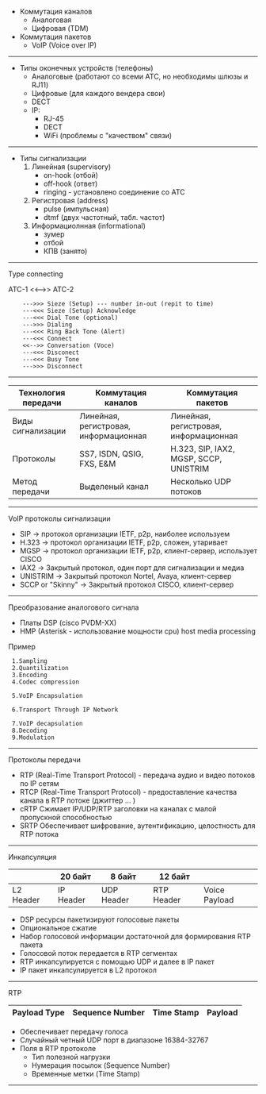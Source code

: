  
- Коммутация каналов
  - Аналоговая
  - Цифровая (TDM)
- Коммутация пакетов
  - VoIP (Voice over IP)
------------------------------
- Типы оконечных устройств (телефоны)
  - Аналоговые (работают со всеми АТС, но необходимы шлюзы и RJ11)
  - Цифровые (для каждого вендера свои)
  - DECT 
  - IP:
    - RJ-45
    - DECT
    - WiFi (проблемы с "качеством" связи)
--------------------------  
- Типы сигнализации
  1. Линейная (supervisory)
     - on-hook (отбой)
     - off-hook (ответ)
     - ringing - установлено соединение со АТС
  2. Регистровая (address)
     - pulse (импульсная)
     - dtmf (двух частотный, табл. частот)
  3. Информациолнная (informational)
     - зумер
     - отбой
     - КПВ (занято)
---------------------------
Type connecting

ATC-1   <<-->> ATC-2

        --->>> Sieze (Setup) --- number in-out (repit to time)
        ---<<< Sieze (Setup) Acknowledge
        ---<<< Dial Tone (optional)
        --->>> Dialing
        ---<<< Ring Back Tone (Alert)
        ---<<< Connect
        <<-->> Conversation (Voce)
        ---<<< Disconect
        ---<<< Busy Tone
        --->>> Disconnect
 ----------------------------------       
 |Технология передачи  |  Коммутация каналов                    |  Коммутация пакетов                      |
 |---------------------|----------------------------------------|------------------------------------------|
 |Виды сигнализации    | Линейная, регистровая, информационная  | Линейная, регистровая, информационная    |
 |Протоколы            | SS7, ISDN, QSIG, FXS, E&M              | H.323, SIP, IAX2, MGSP, SCCP, UNISTRIM   |
 |Метод передачи       | Выделеный канал                        |  Несколько UDP потоков                   |
 -----------------------------------
 VoIP протоколы сигнализации
 - SIP                -> протокол организации IETF, p2p, наиболее используем
 - H.323              -> протокол организации IETF, p2p, сложен, утаривает
 - MGSP               -> протокол организации IETF, p2p, клиент-сервер, использует CISCO
 - IAX2               -> Закрытый протокол, один порт для сигнализации и медиа
 - UNISTRIM           -> Закрытый протокол Nortel, Avaya, клиент-сервер
 - SCCP or "Skinny"   -> Закрытый протокол CISCO, клиент-сервер

 -------------------
 Преобразование аналогового сигнала
  - Платы  DSP (cisco PVDM-XX)
  - HMP (Asterisk - использование мощности cpu) host media processing

  Пример
   
     1.Sampling
     2.Quantilization
     3.Encoding
     4.Codec compression
 
     5.VoIP Encapsulation
   
     6.Transport Through IP Network
   
     7.VoIP decapsulation
     8.Decoding
     9.Modulation

-------------------------------    
Протоколы передачи 
  - RTP (Real-Time Transport Protocol)  - передача аудио и видео потоков по IP сетям
  - RTCP (Real-Time Transport Protocol) - предоставление качества канала в RTP потоке (джиттер ... )  
  - cRTP Сжимает  IP/UDP/RTP заголовки на каналах с малой пропускной способностью
  - SRTP Обеспечивает шифрование, аутентификацию, целостность для RTP потока
------------
 Инкапсуляция
 
 |         | 20 байт | 8 байт   | 12 байт  |             |   
 |---------| --------|----------|----------|-------------|
 |L2 Header|IP Header|UDP Header|RTP Header|Voice Payload|
 
 - DSP ресурсы пакетизируют голосовые пакеты
 - Опциональное сжатие
 - Набор голосовой информации достаточной для формирования RTP пакета
 - Голосовой поток передается в RTP сегментах
 - RTP инкапсулируется с помощью UDP и далее в IP пакет
 - IP пакет инкапсулируется в L2 протокол
----------------------------------------------------
RTP

|Payload Type|Sequence Number|Time Stamp|Payload|
|------------|---------------|----------|-------|

 - Обеспечивает передачу голоса
 - Случайный четный UDP порт в диапазоне 16384-32767
 - Поля в RTP протоколе
   - Тип полезной нагрузки
   - Нумерация посылок (Sequence Number)
   - Временные метки (Time Stamp)
 
------------------------------------------




